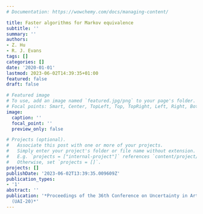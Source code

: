 ```yaml
---
# Documentation: https://wowchemy.com/docs/managing-content/

title: Faster algorithms for Markov equivalence
subtitle: ''
summary: ''
authors:
- Z. Hu
- R. J. Evans
tags: []
categories: []
date: '2020-01-01'
lastmod: 2023-06-02T14:39:35+01:00
featured: false
draft: false

# Featured image
# To use, add an image named `featured.jpg/png` to your page's folder.
# Focal points: Smart, Center, TopLeft, Top, TopRight, Left, Right, BottomLeft, Bottom, BottomRight.
image:
  caption: ''
  focal_point: ''
  preview_only: false

# Projects (optional).
#   Associate this post with one or more of your projects.
#   Simply enter your project's folder or file name without extension.
#   E.g. `projects = ["internal-project"]` references `content/project/deep-learning/index.md`.
#   Otherwise, set `projects = []`.
projects: []
publishDate: '2023-06-02T13:39:35.009609Z'
publication_types:
- '1'
abstract: ''
publication: '*Proceedings of the 36th Conference on Uncertainty in Artificial Intelligence
  (UAI-20)*'
---
```

